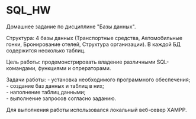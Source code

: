 # SQL_HW
Домашнее задание по дисциплине "Базы данных".  

Структура: 4 базы данных (Транспортные средства, Автомобильные гонки, Бронирование отелей, Структура организации). В каждой БД содержится несколько таблиц. 

Цель работы: продемонстрировать владение различными SQL-командами, функциями и опрераторами.  

Задачи работы:  - установка необходимого программного обеспечения;    - создание баз данных и таблиц в них;  
                 - наполнение таблиц данными;  
                 - выполнение запросов согласно заданию.  
               
Для выполнения работы использовался локальный веб-север  XAMPP.  
